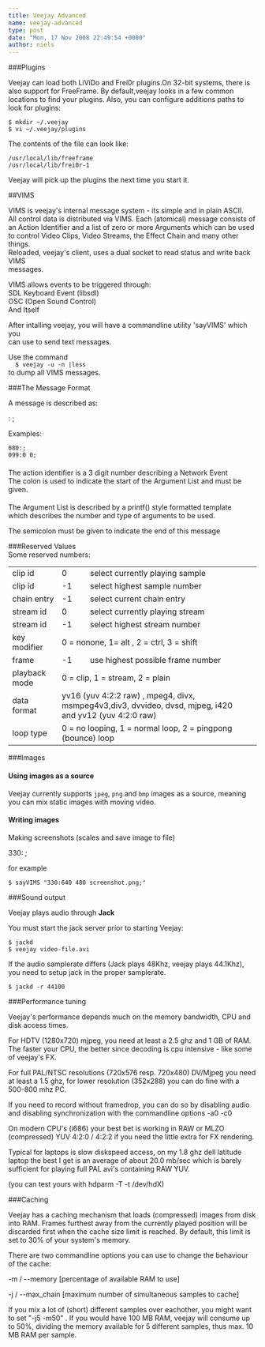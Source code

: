 ```yaml
---
title: Veejay Advanced
name: veejay-advanced
type: post
date: "Mon, 17 Nov 2008 22:49:54 +0000"
author: niels
---
```


###Plugins

Veejay can load both LiViDo and Frei0r plugins.On 32-bit systems, there is also support for FreeFrame.
By default,veejay looks in a few common locations to find your plugins.
Also, you can configure additions paths to look for plugins:

    $ mkdir ~/.veejay
    $ vi ~/.veejay/plugins

The contents of the file can look like:

    /usr/local/lib/freeframe
    /usr/local/lib/frei0r-1

Veejay will pick up the plugins the next time you start it.


##VIMS  


VIMS is veejay's internal message system - its simple and in plain ASCII.  
All control data is distributed via VIMS. Each (atomical) message consists of an Action Identifier and a list of zero or more Arguments which can be used to control Video Clips, Video Streams, the Effect Chain and many other things.  
Reloaded, veejay's client, uses a dual socket to read status and write back VIMS  
messages.  

VIMS allows events to be triggered through:  
SDL Keyboard Event (libsdl)  
OSC (Open Sound Control)  
And Itself  


After intalling veejay, you will have a commandline utility 'sayVIMS' which you  
can use to send text messages.  


Use the command  
`  
$ veejay -u -n |less  
`  
to dump all VIMS messages.  


###The Message Format  

A message is described as:  

<Action Identifier> : <Argument List> ;  

Examples:  


    080:;  
    099:0 0;  


#### <Action Identifier>  
The action identifier is a 3 digit number describing a Network Event  
The colon is used to indicate the start of the Argument List and must be given.  


#### <Argument List>  
The Argument List is described by a printf() style formatted template  
which describes the number and type of arguments to be used.  

The semicolon must be given to indicate the end of this message  


###Reserved Values  
Some reserved numbers:  


<table><tr><td>clip id</td><td>0</td><td>select currently playing sample</td></tr><tr><td>clip id</td><td>-1</td><td>select highest sample number</td></tr><tr><td>chain entry</td><td>-1</td><td>select current chain entry</td></tr><tr><td>stream id</td><td>0</td><td>select currently playing stream</td></tr><tr><td>stream id</td><td>-1</td><td>select highest stream number</td></tr><tr><td>key modifier</td><td colspan="2">0 = nonone, 1= alt , 2 = ctrl, 3 = shift</td><td></td></tr><tr><td>frame</td><td>-1</td><td>use highest possible frame number</td></tr><tr><td>playback mode</td><td colspan="2">0 = clip, 1 = stream, 2 = plain</td><td></td></tr><tr><td>data format</td><td colspan="2">yv16 (yuv 4:2:2 raw) , mpeg4, divx, msmpeg4v3,div3, dvvideo, dvsd, mjpeg, i420 and yv12 (yuv 4:2:0 raw)</td><td></td></tr><tr><td>loop type</td><td colspan="2">0 = no looping, 1 = normal loop, 2 = pingpong (bounce) loop</td><td></td></tr></table>

###Images

#### Using images as a source

Veejay currently supports `jpeg`, `png` and `bmp` images as a source, meaning you can mix
static images with moving video.

#### Writing images

Making screenshots (scales and save image to file)

330:<output width> <output height> <filename>;

for example

    $ sayVIMS "330:640 480 screenshot.png;"

###Sound output

Veejay plays audio through **Jack**

You must start the jack server prior to starting Veejay:


    $ jackd
    $ veejay video-file.avi


If the audio samplerate differs (Jack plays 48Khz, veejay plays 44.1Khz),
you need to setup jack in the proper samplerate.

    $ jackd -r 44100

###Performance tuning

Veejay's performance depends much on the memory bandwidth, CPU and disk access times.

For HDTV (1280x720) mjpeg, you need at least a 2.5 ghz and 1 GB of RAM.
The faster your CPU, the better since decoding is cpu intensive - like some of
veejay's FX.

For full PAL/NTSC resolutions (720x576 resp. 720x480) DV/Mjpeg you need at least a 1.5 ghz, for lower resolution (352x288) you can do fine with a 500-800 mhz PC.

If you need to record without framedrop, you can do so by disabling audio and
disabling synchronization with the commandline options -a0 -c0

On modern CPU's (i686) your best bet is working in RAW or MLZO (compressed)
YUV 4:2:0 / 4:2:2 if you need the little extra for FX rendering.

Typical for laptops is slow diskspeed access, on my 1.8 ghz dell latitude laptop
the best I get is an average of about 20.0 mb/sec which is barely sufficient
for playing full PAL avi's containing RAW YUV.

(you can test yours with hdparm -T -t /dev/hdX)

###Caching

Veejay has a caching mechanism that loads (compressed) images from disk into RAM. Frames
furthest away from the currently played position will be discarded first when the cache size
limit is reached. By default, this limit is set to 30% of your system's memory.

There are two commandline options you can use to change the behaviour of the cache:

-m / --memory [percentage of available RAM to use]

-j / --max_chain [maximum number of simultaneous samples to cache]

If you mix a lot of (short) different samples over eachother, you might want to set "-j5 -m50" .
If you would have 100 MB RAM, veejay will consume up to 50%, dividing the memory available
for 5 different samples, thus max. 10 MB RAM per sample.



